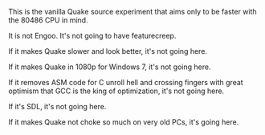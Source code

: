 This is the vanilla Quake source experiment that aims only to be faster with the 80486 CPU in mind.  

It is not Engoo.  It's not going to have featurecreep.  

If it makes Quake slower and look better, it's not going here.  

If it makes Quake in 1080p for Windows 7, it's not going here.  

If it removes ASM code for C unroll hell and crossing fingers with great optimism that GCC is the king of optimization, it's not going here.

If it's SDL, it's not going here.

If it makes Quake not choke so much on very old PCs, it's going here.
